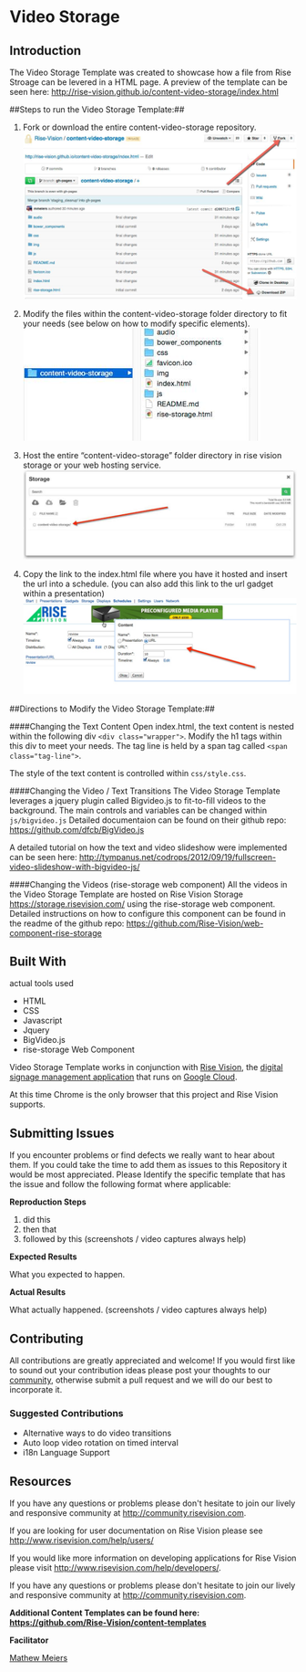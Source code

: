 
# Video Storage

## Introduction

The Video Storage Template was created to showcase how a file from Rise Stroage can be levered in a HTML page. A preview of the template can be seen here: http://rise-vision.github.io/content-video-storage/index.html

##Steps to run the Video Storage Template:##

1. Fork or download the entire content-video-storage repository.  
![alt tag](img/readme-step1.jpg)

2. Modify the files within the content-video-storage folder directory to fit your needs (see below on how to modify specific elements).  
![alt tag](img/readme-step2.jpg)

3. Host the entire “content-video-storage” folder directory in rise vision storage or your web hosting service.  
![alt tag](img/readme-step3.jpg)

4. Copy the link to the index.html file where you have it hosted and insert the url into a schedule. (you can also add this link to the url gadget within a presentation)  
![alt tag](img/readme-step4.jpg)


##Directions to Modify the Video Storage Template:##

####Changing the Text Content
Open index.html, the text content is nested within the following div ```<div class="wrapper">```. Modify the h1 tags within this div to meet your needs. The tag line is held by a span tag called ```<span class="tag-line">```.

The style of the text content is controlled within ```css/style.css```. 

####Changing the Video / Text Transitions
The Video Storage Template leverages a jquery plugin called Bigvideo.js to fit-to-fill videos to the background.
The main controls and variables can be changed within 
```js/bigvideo.js``` Detailed documentaion can be found on their github repo:
https://github.com/dfcb/BigVideo.js

A detailed tutorial on how the text and video slideshow were implemented can be seen here: http://tympanus.net/codrops/2012/09/19/fullscreen-video-slideshow-with-bigvideo-js/

####Changing the Videos (rise-storage web component)
All the videos in the Video Storage Template are hosted on Rise Vision Storage https://storage.risevision.com/ using the rise-storage web component. Detailed instructions on how to configure this component can be found in the readme of the github repo: https://github.com/Rise-Vision/web-component-rise-storage

## Built With
actual tools used
- HTML
- CSS
- Javascript
- Jquery
- BigVideo.js
- rise-storage Web Component

Video Storage Template works in conjunction with [Rise Vision](http://www.risevision.com), the [digital signage management application](http://rva.risevision.com/) that runs on [Google Cloud](https://cloud.google.com).

At this time Chrome is the only browser that this project and Rise Vision supports.

## Submitting Issues
If you encounter problems or find defects we really want to hear about them. If you could take the time to add them as issues to this Repository it would be most appreciated. Please Identify the specific template that has the issue and follow the following format where applicable:

**Reproduction Steps**

1. did this
2. then that
3. followed by this (screenshots / video captures always help)

**Expected Results**

What you expected to happen.

**Actual Results**

What actually happened. (screenshots / video captures always help)

## Contributing
All contributions are greatly appreciated and welcome! If you would first like to sound out your contribution ideas please post your thoughts to our [community](http://community.risevision.com), otherwise submit a pull request and we will do our best to incorporate it.

### Suggested Contributions
- Alternative ways to do video transitions
- Auto loop video rotation on timed interval
- i18n Language Support

## Resources
If you have any questions or problems please don't hesitate to join our lively and responsive community at http://community.risevision.com.

If you are looking for user documentation on Rise Vision please see http://www.risevision.com/help/users/

If you would like more information on developing applications for Rise Vision please visit http://www.risevision.com/help/developers/.

 If you have any questions or problems please don't hesitate to join our lively and responsive community at http://community.risevision.com.
 
**Additional Content Templates can be found here: https://github.com/Rise-Vision/content-templates**

**Facilitator**

[Mathew Meiers](https://github.com/mmeiers "Mathew Meiers")
